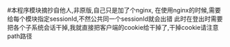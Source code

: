 #本程序模块摘抄自他人,非原版,自己只是加了个nginx,
在使用nginx的时候,需要给每个模块指定sessionId,不然公共同一个sessionId就会出错
此时在登出时需要把各个子系统会话干掉,我就直接把客户端的cookie给干掉了,干掉cookie请注意path路径